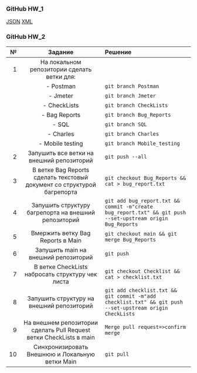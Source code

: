 ### GitHub HW_1
[JSON](https://github.com/vikadedovich/JSON.git)
[XML](https://github.com/vikadedovich/XML.git)

### GitHub HW_2

|№|Задание|Решение|
|-:|:-:|:-|
|1|На локальном репозитории сделать ветки для:||
||- Postman|`git branch Postman`|
||- Jmeter|`git branch Jmeter`|
||- CheckLists|`git branch CheckLists`|
||- Bag Reports|`git branch Bug_Reports`|
||- SQL|`git branch SQL`|
||- Charles|`git branch Charles`|
||- Mobile testing|`git branch Mobile_testing`|
|2|Запушить все ветки на внешний репозиторий| `git push --all`|
|3|В ветке Bag Reports сделать текстовый документ со структурой багрепорта|`git checkout Bug_Reports && cat > bug_report.txt`|
|4|Запушить структуру багрепорта на внешний репозиторий|`git add bug_report.txt && commit -m"create bug_report.txt" && git push --set-upstream origin Bug_Reports`|
|5|Вмержить ветку Bag Reports в Main|`git checkout main && git merge Bug_Reports`|
|6|Запушить main на внешний репозиторий|`git push`|
|7|В ветке CheckLists набросать структуру чек листа|`git checkout Checklist && cat > checklist.txt`|
|8|Запушить структуру на внешний репозиторий|`git add checklist.txt && git commit -m"add checklist.txt" && git push --set-upstream origin CheckLists`|
|9|На внешнем репозитории сделать Pull Request ветки CheckLists в main|`Merge pull request=>confirm merge`|
|10|Синхронизировать Внешнюю и Локальную ветки Main|`git pull`|
